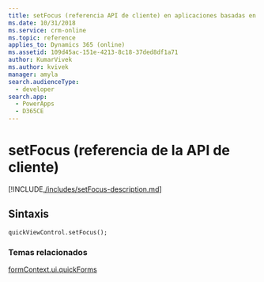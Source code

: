 ```yaml
---
title: setFocus (referencia API de cliente) en aplicaciones basadas en modelo| MicrosoftDocs
ms.date: 10/31/2018
ms.service: crm-online
ms.topic: reference
applies_to: Dynamics 365 (online)
ms.assetid: 109d45ac-151e-4213-8c18-37ded8df1a71
author: KumarVivek
ms.author: kvivek
manager: amyla
search.audienceType:
  - developer
search.app:
  - PowerApps
  - D365CE
---
```

# <a name="setfocus-client-api-reference"></a>setFocus (referencia de la API de cliente)



[!INCLUDE[./includes/setFocus-description.md](./includes/setFocus-description.md)]

## <a name="syntax"></a>Sintaxis

`quickViewControl.setFocus();`

### <a name="related-topics"></a>Temas relacionados

[formContext.ui.quickForms](../formContext-ui-quickForms.md)



